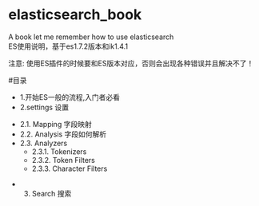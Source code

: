 # elasticsearch_book
A book let me remember how to use  elasticsearch <br>
ES使用说明，基于es1.7.2版本和ik1.4.1 <br>

注意: 使用ES插件的时候要和ES版本对应，否则会出现各种错误并且解决不了！ <br>

#目录
* 1.开始ES一般的流程,入门者必看
* 2.settings 设置
 - 2.1. Mapping 字段映射
 - 2.2. Analysis 字段如何解析
 - 2.3. Analyzers
    - 2.3.1. Tokenizers
    - 2.3.2. Token Filters
    - 2.3.3. Character Filters
* 3. Search 搜索
